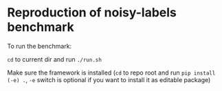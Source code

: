 # Reproduction of noisy-labels benchmark

To run the benchmark:

`cd` to current dir and run `./run.sh`

Make sure the framework is installed (`cd` to repo root and run `pip install (-e) .`, `-e` switch is optional if you want to install it as editable package)
